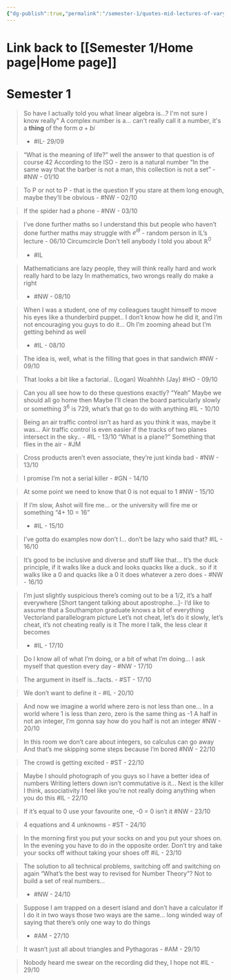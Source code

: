 ```yaml
---
{"dg-publish":true,"permalink":"/semester-1/quotes-mid-lectures-of-varying-relevance/"}
---
```



# Link back to [[Semester 1/Home page\|Home page]]
# Semester 1 

> So have I actually told you what linear algebra is...? I'm not sure I know really" 
> A complex number is a... can't really call it a number, it's a **thing** of the form $a+bi$
> - #IL- 29/09 

> “What is the meaning of life?” well the answer to that question is of course 42
> According to the ISO - zero is a natural number 
> “In the same way that the barber is not a man, this collection is not a set” -  #NW - 01/10

>To P or not to P - that is the question 
> If you stare at them long enough, maybe they’ll be obvious -  #NW - 02/10 

> If the spider had a phone - #NW - 03/10 

> I’ve done further maths so I understand this but people who haven’t done further maths may struggle with $e^{i\theta}$ - random person in IL’s lecture - 06/10
> Circumcircle 
> Don’t tell anybody I told you about $\mathbb{R}^0$
> - #IL 

> Mathematicians are lazy people, they will think really hard and work really hard to be lazy 
> In mathematics, two wrongs really do make a right 
> - #NW - 08/10

> When I was a student, one of my colleagues taught himself to move his eyes like a thunderbird puppet.. I don’t know how he did it, and I’m not encouraging you guys to do it… 
> Oh I’m zooming ahead but I’m getting behind as well 
> - #IL - 08/10 

> The idea is, well, what is the filling that goes in that sandwich 
> #NW - 09/10 

> That looks a bit like a factorial.. (Logan)
> Woahhhh (Jay)
> #HO - 09/10 

> Can you all see how to do these questions exactly? 
> “Yeah” 
> Maybe we should all go home then 
> Maybe I’ll clean the board particularly slowly or something 
> $3^6$ is 729, what’s that go to do with anything 
> #IL - 10/10

> Being an air traffic control isn’t as hard as you think it was, maybe it was... Air traffic control is even easier if the tracks of two planes intersect in the sky.. - #IL - 13/10
> “What is a plane?” Something that flies in the air - #JM 

> Cross products aren’t even associate, they’re just kinda bad - #NW - 13/10 

>I promise I’m not a serial killer - #GN - 14/10 

> At some point we need to know that 0 is not equal to 1 #NW - 15/10 

> If I’m slow, Ashot will fire me… or the university will fire me or something 
> “4+ 10 = 16”
> - #IL - 15/10

> I’ve gotta do examples now don’t I… don’t be lazy who said that? 
> #IL - 16/10 

>It’s good to be inclusive and diverse and stuff like that…
>It’s the duck principle, if it walks like a duck and looks quacks like a duck.. so if it walks like a 0 and quacks like a 0 it does whatever a zero does - #NW - 16/10 

> I’m just slightly suspicious there’s coming out to be a 1/2, it’s a half everywhere
> [Short tangent talking about apostrophe…]- I’d like to assume that a Southampton graduate knows a bit of everything 
> Vectorland parallelogram picture 
> Let’s not cheat, let’s do it slowly, let’s cheat, it’s not cheating really is it 
> The more I talk, the less clear it becomes 
>  - #IL - 17/10

> Do I know all of what I’m doing, or a bit of what I’m doing… I ask myself that question every day - #NW - 17/10 

> The argument in itself is…facts. - #ST - 17/10

> We don’t want to define it - #IL - 20/10 

> And now we imagine a world where zero is not less than one…
> In a world where 1 is less than zero, zero is the same thing as -1 
> A half in not an integer, I’m gonna say how do you half is not an integer 
> #NW - 20/10 

> In this room we don’t care about integers, so calculus can go away 
> And that’s me skipping some steps because I’m bored 
>  #NW  - 22/10

> The crowd is getting excited - #ST - 22/10 

> Maybe I should photograph of you guys so I have a better idea of numbers
> Writing letters down isn’t commutative is it… 
> Next is the killer I think, associativity 
> I feel like you’re not really doing anything when you do this
>  #IL - 22/10 

> If it’s equal to 0 use your favourite one, -0 = 0 isn’t it #NW - 23/10

> 4 equations and 4 unknowns - #ST - 24/10 

 >In the morning first you put your socks on and you put your shoes on. In the evening you have to do in the opposite order. Don’t try and take your socks off without taking your shoes off  #iL - 23/10

> The solution to all technical problems, switching off and switching on again 
> “What’s the best way to revised for Number Theory”? 
> Not to build a set of real numbers… 
> - #NW - 24/10 

> Suppose I am trapped on a desert island and don’t have a calculator 
> If I do it in two ways those two ways are the same… long winded way of saying that there’s only one way to do things 
> - #AM - 27/10

> It wasn’t just all about triangles and Pythagoras - #AM - 29/10 

> Nobody heard me swear on the recording did they, I hope not #IL - 29/10 
 


